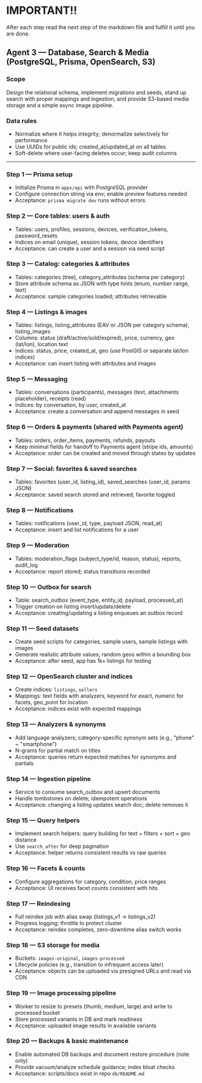 # IMPORTANT!!
After each step read the next step of the markdown file  and fulfill it until you are done.

## Agent 3 — Database, Search & Media (PostgreSQL, Prisma, OpenSearch, S3)

### Scope
Design the relational schema, implement migrations and seeds, stand up search with proper mappings and ingestion, and provide S3-based media storage and a simple async image pipeline.

### Data rules
- Normalize where it helps integrity; denormalize selectively for performance
- Use UUIDs for public ids; created_at/updated_at on all tables
- Soft-delete where user-facing deletes occur; keep audit columns

---

### Step 1 — Prisma setup
- Initialize Prisma in `apps/api` with PostgreSQL provider
- Configure connection string via env; enable preview features needed
- Acceptance: `prisma migrate dev` runs without errors

### Step 2 — Core tables: users & auth
- Tables: users, profiles, sessions, devices, verification_tokens, password_resets
- Indices on email (unique), session tokens, device identifiers
- Acceptance: can create a user and a session via seed script

### Step 3 — Catalog: categories & attributes
- Tables: categories (tree), category_attributes (schema per category)
- Store attribute schema as JSON with type hints (enum, number range, text)
- Acceptance: sample categories loaded; attributes retrievable

### Step 4 — Listings & images
- Tables: listings, listing_attributes (EAV or JSON per category schema), listing_images
- Columns: status (draft/active/sold/expired), price, currency, geo (lat/lon), location text
- Indices: status, price, created_at, geo (use PostGIS or separate lat/lon indices)
- Acceptance: can insert listing with attributes and images

### Step 5 — Messaging
- Tables: conversations (participants), messages (text, attachments placeholder), receipts (read)
- Indices: by conversation, by user, created_at
- Acceptance: create a conversation and append messages in seed

### Step 6 — Orders & payments (shared with Payments agent)
- Tables: orders, order_items, payments, refunds, payouts
- Keep minimal fields for handoff to Payments agent (stripe ids, amounts)
- Acceptance: order can be created and moved through states by updates

### Step 7 — Social: favorites & saved searches
- Tables: favorites (user_id, listing_id), saved_searches (user_id, params JSON)
- Acceptance: saved search stored and retrieved; favorite toggled

### Step 8 — Notifications
- Tables: notifications (user_id, type, payload JSON, read_at)
- Acceptance: insert and list notifications for a user

### Step 9 — Moderation
- Tables: moderation_flags (subject_type/id, reason, status), reports, audit_log
- Acceptance: report stored; status transitions recorded

### Step 10 — Outbox for search
- Table: search_outbox (event_type, entity_id, payload, processed_at)
- Trigger creation on listing insert/update/delete
- Acceptance: creating/updating a listing enqueues an outbox record

### Step 11 — Seed datasets
- Create seed scripts for categories, sample users, sample listings with images
- Generate realistic attribute values; random geos within a bounding box
- Acceptance: after seed, app has 1k+ listings for testing

### Step 12 — OpenSearch cluster and indices
- Create indices: `listings`, `sellers`
- Mappings: text fields with analyzers, keyword for exact, numeric for facets, geo_point for location
- Acceptance: indices exist with expected mappings

### Step 13 — Analyzers & synonyms
- Add language analyzers; category-specific synonym sets (e.g., "phone" ~ "smartphone")
- N-grams for partial match on titles
- Acceptance: queries return expected matches for synonyms and partials

### Step 14 — Ingestion pipeline
- Service to consume search_outbox and upsert documents
- Handle tombstones on delete; idempotent operations
- Acceptance: changing a listing updates search doc; delete removes it

### Step 15 — Query helpers
- Implement search helpers: query building for text + filters + sort + geo distance
- Use `search_after` for deep pagination
- Acceptance: helper returns consistent results vs raw queries

### Step 16 — Facets & counts
- Configure aggregations for category, condition, price ranges
- Acceptance: UI receives facet counts consistent with hits

### Step 17 — Reindexing
- Full reindex job with alias swap (listings_v1 → listings_v2)
- Progress logging; throttle to protect cluster
- Acceptance: reindex completes, zero-downtime alias switch works

### Step 18 — S3 storage for media
- Buckets: `images-original`, `images-processed`
- Lifecycle policies (e.g., transition to infrequent access later)
- Acceptance: objects can be uploaded via presigned URLs and read via CDN

### Step 19 — Image processing pipeline
- Worker to resize to presets (thumb, medium, large) and write to processed bucket
- Store processed variants in DB and mark readiness
- Acceptance: uploaded image results in available variants

### Step 20 — Backups & basic maintenance
- Enable automated DB backups and document restore procedure (note only)
- Provide vacuum/analyze schedule guidance; index bloat checks
- Acceptance: scripts/docs exist in repo `db/README.md`


